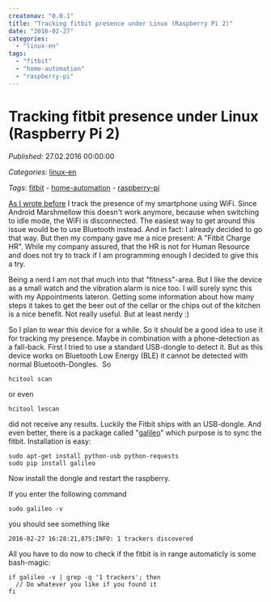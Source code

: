 ```yaml
---
createnav: "0.0.1"
title: "Tracking fitbit presence under Linux (Raspberry Pi 2)"
date: "2016-02-27"
categories: 
  - "linux-en"
tags: 
  - "fitbit"
  - "home-automation"
  - "raspberry-pi"
---
```

# Tracking fitbit presence under Linux (Raspberry Pi 2)
_Published:_ 27.02.2016 00:00:00

_Categories_: [linux-en](/en/categories#linux-en)

_Tags_: [fitbit](/en/tags#fitbit) - [home-automation](/en/tags#home-automation) - [raspberry-pi](/en/tags#raspberry-pi)


[As I wrote before](http://dotnet.work/2016/01/automate-your-synology-surveillancestation-with-some-simple-linux-commands/) I track the presence of my smartphone using WiFi. Since Android Marshmellow this doesn't work anymore, because when switching to idle mode, the WiFi is disconnected. The easiest way to get around this issue would be to use Bluetooth instead. And in fact: I already decided to go that way. But then my company gave me a nice present: A "Fitbit Charge HR". While my company assured, that the HR is not for Human Resource and does not try to track if I am programming enough I decided to give this a try.

Being a nerd I am not that much into that "fitness"-area. But I like the device as a small watch and the vibration alarm is nice too. I will surely sync this with my Appointments lateron. Getting some information about how many steps it takes to get the beer out of the cellar or the chips out of the kitchen is a nice benefit. Not really useful. But at least nerdy :)

So I plan to wear this device for a while. So it should be a good idea to use it for tracking my presence. Maybe in combination with a phone-detection as a fall-back. First I tried to use a standard USB-dongle to detect it. But as this device works on Bluetooth Low Energy (BLE) it cannot be detected with normal Bluetooth-Dongles.  So
```
hcitool scan
```

or even
```
hcitool lescan
```

did not receive any results. Luckily the Fitbit ships with an USB-dongle. And even better, there is a package called "[galileo](https://bitbucket.org/benallard/galileo)" which purpose is to sync the fitbit. Installation is easy:
```
sudo apt-get install python-usb python-requests
sudo pip install galileo
```

Now install the dongle and restart the raspberry.

If you enter the following command
```
sudo galileo -v
```

you should see something like

```
2016-02-27 16:28:21,875:INFO: 1 trackers discovered
```

All you have to do now to check if the fitbit is in range automaticly is some bash-magic:

```
if galileo -v | grep -q '1 trackers'; then
  // Do whatever you like if you found it
fi
```
